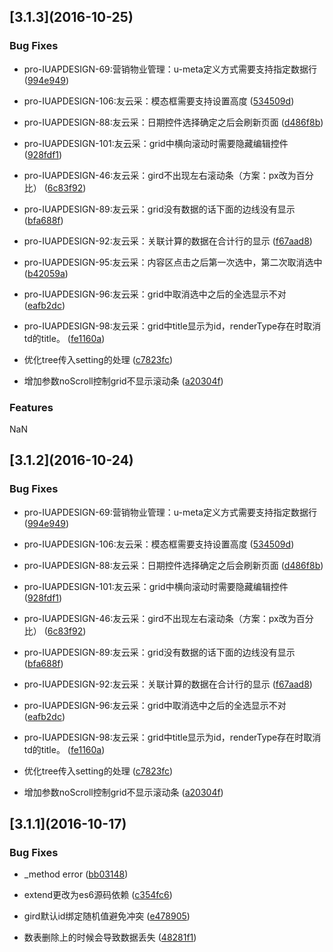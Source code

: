 <a name="3.1.3"></a>
## [3.1.3]\(2016-10-25\)
### Bug Fixes 
* pro-IUAPDESIGN-69:营销物业管理：u-meta定义方式需要支持指定数据行 ([994e949](https://github.com/iuap-design/kero-adapter/commit/994e949))

* pro-IUAPDESIGN-106:友云采：模态框需要支持设置高度 ([534509d](https://github.com/iuap-design/tinper-neoui/commit/534509d))

* pro-IUAPDESIGN-88:友云采：日期控件选择确定之后会刷新页面 ([d486f8b](https://github.com/iuap-design/tinper-neoui/commit/d486f8b))

* pro-IUAPDESIGN-101:友云采：grid中横向滚动时需要隐藏编辑控件 ([928fdf1](https://github.com/iuap-design/tinper-neoui-grid/commit/928fdf1))

* pro-IUAPDESIGN-46:友云采：gird不出现左右滚动条（方案：px改为百分比） ([6c83f92](https://github.com/iuap-design/tinper-neoui-grid/commit/6c83f92))

* pro-IUAPDESIGN-89:友云采：grid没有数据的话下面的边线没有显示 ([bfa688f](https://github.com/iuap-design/tinper-neoui-grid/commit/bfa688f))

* pro-IUAPDESIGN-92:友云采：关联计算的数据在合计行的显示 ([f67aad8](https://github.com/iuap-design/tinper-neoui-grid/commit/f67aad8))

* pro-IUAPDESIGN-95:友云采：内容区点击之后第一次选中，第二次取消选中 ([b42059a](https://github.com/iuap-design/tinper-neoui-grid/commit/b42059a))

* pro-IUAPDESIGN-96:友云采：grid中取消选中之后的全选显示不对 ([eafb2dc](https://github.com/iuap-design/tinper-neoui-grid/commit/eafb2dc))

* pro-IUAPDESIGN-98:友云采：grid中title显示为id，renderType存在时取消td的title。 ([fe1160a](https://github.com/iuap-design/tinper-neoui-grid/commit/fe1160a))

* 优化tree传入setting的处理 ([c7823fc](https://github.com/iuap-design/kero-adapter/commit/c7823fc))

* 增加参数noScroll控制grid不显示滚动条 ([a20304f](https://github.com/iuap-design/tinper-neoui-grid/commit/a20304f))

### Features 
NaN

<a name="3.1.2"></a>
## [3.1.2]\(2016-10-24\)
### Bug Fixes 
* pro-IUAPDESIGN-69:营销物业管理：u-meta定义方式需要支持指定数据行 ([994e949](https://github.com/iuap-design/kero-adapter/commit/994e949))

* pro-IUAPDESIGN-106:友云采：模态框需要支持设置高度 ([534509d](https://github.com/iuap-design/tinper-neoui/commit/534509d))

* pro-IUAPDESIGN-88:友云采：日期控件选择确定之后会刷新页面 ([d486f8b](https://github.com/iuap-design/tinper-neoui/commit/d486f8b))

* pro-IUAPDESIGN-101:友云采：grid中横向滚动时需要隐藏编辑控件 ([928fdf1](https://github.com/iuap-design/tinper-neoui-grid/commit/928fdf1))

* pro-IUAPDESIGN-46:友云采：gird不出现左右滚动条（方案：px改为百分比） ([6c83f92](https://github.com/iuap-design/tinper-neoui-grid/commit/6c83f92))

* pro-IUAPDESIGN-89:友云采：grid没有数据的话下面的边线没有显示 ([bfa688f](https://github.com/iuap-design/tinper-neoui-grid/commit/bfa688f))

* pro-IUAPDESIGN-92:友云采：关联计算的数据在合计行的显示 ([f67aad8](https://github.com/iuap-design/tinper-neoui-grid/commit/f67aad8))

* pro-IUAPDESIGN-96:友云采：grid中取消选中之后的全选显示不对 ([eafb2dc](https://github.com/iuap-design/tinper-neoui-grid/commit/eafb2dc))

* pro-IUAPDESIGN-98:友云采：grid中title显示为id，renderType存在时取消td的title。 ([fe1160a](https://github.com/iuap-design/tinper-neoui-grid/commit/fe1160a))

* 优化tree传入setting的处理 ([c7823fc](https://github.com/iuap-design/kero-adapter/commit/c7823fc))

* 增加参数noScroll控制grid不显示滚动条 ([a20304f](https://github.com/iuap-design/tinper-neoui-grid/commit/a20304f))


<a name="3.1.1"></a>
## [3.1.1]\(2016-10-17\)
### Bug Fixes 
* _method error ([bb03148](https://github.com/iuap-design/kero/commit/bb03148))

* extend更改为es6源码依赖 ([c354fc6](https://github.com/iuap-design/tinper-neoui/commit/c354fc6))

* gird默认id绑定随机值避免冲突 ([e478905](https://github.com/iuap-design/tinper-neoui-grid/commit/e478905))

* 数表删除上的时候会导致数据丢失 ([48281f1](https://github.com/iuap-design/tinper-neoui-grid/commit/48281f1))

